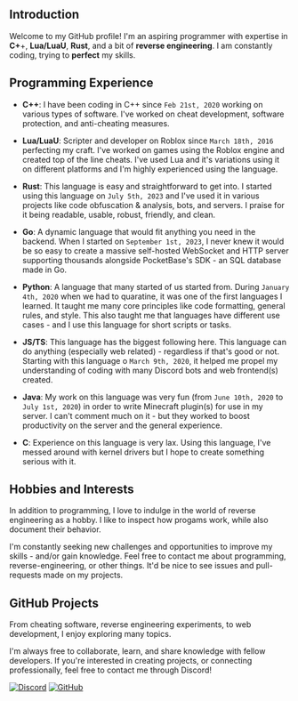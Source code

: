 ## Introduction

Welcome to my GitHub profile! I'm an aspiring programmer with expertise in **C+**+, **Lua/LuaU**, **Rust**, and a bit of **reverse engineering**. I am constantly coding, trying to **perfect** my skills.

## Programming Experience
- **C++**: I have been coding in C++ since `Feb 21st, 2020` working on various types of software. I've worked on cheat development, software protection, and anti-cheating measures.

- **Lua/LuaU**: Scripter and developer on Roblox since `March 18th, 2016` perfecting my craft. I've worked on games using the Roblox engine and created top of the line cheats. I've used Lua and it's variations using it on different platforms and I'm highly experienced using the language.

- **Rust**: This language is easy and straightforward to get into. I started using this language on `July 5th, 2023` and I've used it in various projects like code obfuscation & analysis, bots, and servers. I praise for it being readable, usable, robust, friendly, and clean. 

- **Go**: A dynamic language that would fit anything you need in the backend. When I started on `September 1st, 2023`, I never knew it would be so easy to create a massive self-hosted WebSocket and HTTP server supporting thousands alongside PocketBase's SDK - an SQL database made in Go.

- **Python**: A language that many started of us started from. During `January 4th, 2020` when we had to quaratine, it was one of the first languages I learned. It taught me many core principles like code formatting, general rules, and style. This also taught me that languages have different use cases - and I use this language for short scripts or tasks.

- **JS/TS**: This language has the biggest following here. This language can do anything (especially web related) - regardless if that's good or not. Starting with this language o `March 9th, 2020`, it helped me propel my understanding of coding with many Discord bots and web frontend(s) created.

- **Java**: My work on this language was very fun (from `June 10th, 2020` to `July 1st, 2020`) in order to write Minecraft plugin(s) for use in my server. I can't comment much on it - but they worked to boost productivity on the server and the general experience.

- **C**: Experience on this language is very lax. Using this language, I've messed around with kernel drivers but I hope to create something serious with it. 

## Hobbies and Interests

In addition to programming, I love to indulge in the world of reverse engineering as a hobby. I like to inspect how progams work, while also document their behavior. 

I'm constantly seeking new challenges and opportunities to improve my skills - and/or gain knowledge. Feel free to contact me about programming, reverse-engineering, or other things. It'd be nice to see issues and pull-requests made on my projects.

## GitHub Projects

From cheating software, reverse engineering experiments, to web development, I enjoy exploring many topics.

I'm always free to collaborate, learn, and share knowledge with fellow developers. If you're interested in creating projects, or connecting professionally, feel free to contact me through Discord!

[![Discord](https://img.shields.io/badge/-Discord-white?logo=Discord)](https://discord.com/users/325849904570302469)
[![GitHub](https://img.shields.io/badge/-GitHub-black?logo=github)](https://github.com/Blastbrean)
